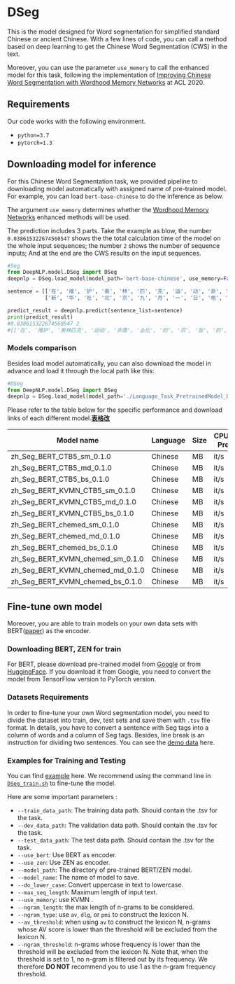 # DSeg
This is the model designed for Word segmentation for simplified standard Chinese or ancient Chinese. 
With a few lines of code, you can call a method based on deep learning to get the Chinese Word Segmentation (CWS) in the text.

Moreover, you can use the parameter `use_memory` to call the enhanced model for this task, following the implementation of [Improving Chinese Word Segmentation with Wordhood Memory Networks](https://www.aclweb.org/anthology/2020.acl-main.734/) at ACL 2020.


## Requirements

Our code works with the following environment.
* `python=3.7`
* `pytorch=1.3`

## Downloading model for inference
For this Chinese Word Segmentation task, we provided pipeline to downloading model automatically with assigned name of pre-trained model. For example, you can load `bert-base-chinese` to do the inference as below. 

The argument `use_memory` determines whether the [Wordhood Memory Networks](https://www.aclweb.org/anthology/2020.acl-main.734/) enhanced methods will be used.

The prediction includes 3 parts. Take the example as blow, the number `0.038615322674560547` shows the the total calculation time of the model on the whole input sequences; the number `2` shows the number of sequence inputs; And at the end are the CWS results on the input sequences.

```python
#Seg
from DeepNLP.model.DSeg import DSeg
deepnlp = DSeg.load_model(model_path='bert-base-chinese', use_memory=False, chemed=False, local_rank=-1, no_cuda=False)

sentence = [['在', '维', '护', '奥', '林', '匹', '克', '运', '动', '非', '商', '业', '化', '的', '宗', '旨', '的', '同', '时', '，', '体', '育', '和', '经', '济', '可', '以', '起', '到', '相', '互', '推', '动', '的', '作', '用', '。'],
            ['新', '华', '社', '北', '京', '九', '月', '一', '日', '电', '（', '记', '者', '杨', '国', '军', '）', '。']]

predict_result = deepnlp.predict(sentence_list=sentence)
print(predict_result)
#0.038615322674560547 2
#[['在', '维护', '奥林匹克', '运动', '非商', '业化', '的', '宗', '旨', '的', '同', '时', '，', '体', '育', '和', '经', '济', '可', '以', '起', '到', '相', '互', '推', '动', '的', '作', '用', '。'],['新华社', '北京', '九月', '一日', '电', '（', '记者', '杨国军', '）', '。']]
```

### Models comparison
Besides load model automatically, you can also download the model in advance and load it through the local path like this:
```python
#DSeg
from DeepNLP.model.DSeg import DSeg
deepnlp = DSeg.load_model(model_path='./Language_Task_PretrainedModel_Dataset_',no_cuda=False)
```
Please refer to the table below for the specific performance and download links of each different model.<u>**表格改**</u>

| Model name                                                  | Language | Size | CPU/GPU Predict | CPU/GPU Train | Memory Size | Performance |
| ----------------------------------------------------------- | -------- | ---- | --------------- | ------------- | ----------- | ----------- |
| zh_Seg_BERT_CTB5_sm_0.1.0                                   | Chinese  | MB   | it/s            | it/s          | GB          | %           |
| zh_Seg_BERT_CTB5_md_0.1.0                                   | Chinese  | MB   | it/s            | it/s          | GB          | %           |
| zh_Seg_BERT_CTB5_bs_0.1.0                                   | Chinese  | MB   | it/s            | it/s          | GB          | %           |
| zh_Seg_BERT_KVMN_CTB5_sm_0.1.0                              | Chinese  | MB   | it/s            | it/s          | GB          | %           |
| zh_Seg_BERT_KVMN_CTB5_md_0.1.0                              | Chinese  | MB   | it/s            | it/s          | GB          | %           |
| zh_Seg_BERT_KVMN_CTB5_bs_0.1.0                              | Chinese  | MB   | it/s            | it/s          | GB          | %           |
| zh_Seg_BERT_chemed_sm_0.1.0                                   | Chinese  | MB   | it/s            | it/s          | GB          | %           |
| zh_Seg_BERT_chemed_md_0.1.0                                   | Chinese  | MB   | it/s            | it/s          | GB          | %           |
| zh_Seg_BERT_chemed_bs_0.1.0                                   | Chinese  | MB   | it/s            | it/s          | GB          | %           |
| zh_Seg_BERT_KVMN_chemed_sm_0.1.0                              | Chinese  | MB   | it/s            | it/s          | GB          | %           |
| zh_Seg_BERT_KVMN_chemed_md_0.1.0                              | Chinese  | MB   | it/s            | it/s          | GB          | %           |
| zh_Seg_BERT_KVMN_chemed_bs_0.1.0                              | Chinese  | MB   | it/s            | it/s          | GB          | %           |

## Fine-tune own model
Moreover, you are able to train models on your own data sets with BERT([paper](https://www.aclweb.org/anthology/N19-1423/)) as the encoder.

[comment]: <> (or ZEN&#40;[paper]&#40;https://arxiv.org/abs/1911.00720&#41;&#41; as the encoder.)

### Downloading BERT, ZEN for train
For BERT, please download pre-trained model from [Google](https://github.com/google-research/bert) or from [HuggingFace](https://s3.amazonaws.com/models.huggingface.co/bert/bert-base-chinese.tar.gz). 
If you download it from Google, you need to convert the model from TensorFlow version to PyTorch version.

[comment]: <> (For ZEN, you can download the pre-trained model from [here]&#40;https://github.com/sinovation/ZEN&#41;.)

### Datasets Requirements
In order to fine-tune your own Word segmentation model, you need to divide the dataset into train, dev, test sets and save them with `.tsv` file format.
In details, you have to convert a sentence with Seg tags into a column of words and a column of Seg tags. Besides, line break is an instruction for dividing two sentences.
You can see the [demo data](../../examples/DSeg/data_demo) here.

### Examples for Training and Testing
You can find [example](../../examples/DSeg/DSeg_train.py) here. 
We recommend using the command line in [`DSeg_train.sh`](./examples/DSeg/DSeg_train.sh) to fine-tune the model.

Here are some important parameters :

* `--train_data_path`: The training data path. Should contain the .tsv for the task.
* `--dev_data_path`: The validation data path. Should contain the .tsv for the task.
* `--test_data_path`: The test data path. Should contain the .tsv for the task.
* `--use_bert`: Use BERT as encoder.
* `--use_zen`: Use ZEN as encoder.
* `--model_path`: The directory of pre-trained BERT/ZEN model.
* `--model_name`: The name of model to save.
* `--do_lower_case`: Convert uppercase in text to lowercase.
* `--max_seq_length`: Maximum length of input text.
* `--use_memory`: use KVMN .
* `--ngram_length`: the max length of n-grams to be considered.
* `--ngram_type`: use `av`, `dlg`, or `pmi` to construct the lexicon N.
* `--av_threshold`: when using `av` to construct the lexicon N, n-grams whose AV score is lower than the threshold will be excluded from the lexicon N.
* `--ngram_threshold`: n-grams whose frequency is lower than the threshold will be excluded from the lexicon N. Note that, when the threshold is set to 1, no n-gram is filtered out by its frequency. We therefore **DO NOT** recommend you to use 1 as the n-gram frequency threshold.

